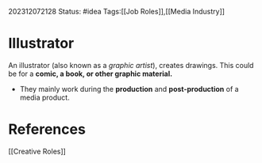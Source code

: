 202312072128
Status: #idea
Tags:[[Job Roles]],[[Media Industry]]

# Illustrator

An illustrator (also known as a *graphic artist*), creates drawings. This could be for a **comic, a book, or other graphic material.**

- They mainly work during the **production** and **post-production** of a media product.

# **References**

[[Creative Roles]]
